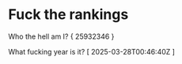 # Fuck the rankings

Who the hell am I?
{ 25932346 }

What fucking year is it?
[ 2025-03-28T00:46:40Z ]
